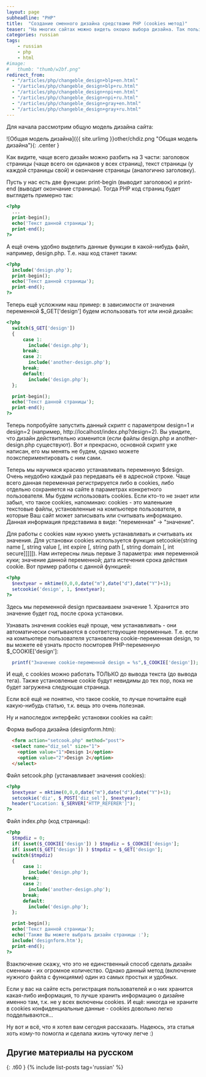 ```yaml
---
layout: page
subheadline: "PHP"
title:  "Создание сменного дизайна средствами PHP (cookies метод)"
teaser: "На многих сайтах можно видеть окошко выбора дизайна. Так пользователь может сам выбрать внешний вид, который ему по душе. Согласитесь, это довольно удобно. Сегодня и мы реализуем эту возможность!"
categories: russian
tags:
    - russian
    - php
    - html
#image:
#   thumb: "thumb/w2bf.png"
redirect_from:
  - "/articles/php/changeble_design+blp+en.html"
  - "/articles/php/changeble_design+blp+ru.html"
  - "/articles/php/changeble_design+npi+en.html"
  - "/articles/php/changeble_design+npi+ru.html"
  - "/articles/php/changeble_design+gray+en.html"
  - "/articles/php/changeble_design+gray+ru.html"
---
```


Для начала рассмотрим общую модель дизайна сайта:

![Общая модель дизайна]({{ site.urlimg }}other/chdiz.png "Общая модель дизайна"){: .center }

Как видите, чаще всего дизайн можно разбить на 3 части: заголовок страницы (чаще всего он одинаков у всех страниц), текст страницы (у каждой страницы свой) и окончание страницы (аналогично заголовку).

Пусть у нас есть две функции: print-begin (выводит заголовок) и print-end (выводит окончание страницы). Тогда PHP код страниц будет выглядеть примерно так:

```php
<?php
  ...
  print-begin();
  echo('Текст данной страницы');
  print-end();
?>
```

А ещё очень удобно выделить данные функции в какой-нибудь файл, например, design.php. Т.е. наш код станет таким:

```php
<?php
  include('design.php');
  print-begin();
  echo('Текст данной страницы');
  print-end();
?>
```

Теперь ещё усложним наш пример: в зависимости от значения переменной $_GET['design'] будем использовать тот или иной дизайн:

```php
<?php
  switch($_GET['design']) 
  {
      case 1: 
        include('design.php');
      break;
      case 2: 
        include('another-design.php'); 
      break;
      default:   
        include('design.php'); 
  };

  print-begin();
  echo('Текст данной страницы');
  print-end();
?>
```

Теперь попробуйте запустить данный скрипт с параметром design=1 и design=2 (например, http://localhost/index.php?design=2). Вы увидите, что дизайн действительно изменится (если файлы design.php и another-design.php существуют). Вот и прекрасно, основной скрипт уже написан, его мы менять не будем, однако можете поэкспериментировать с ним сами.

Теперь мы научимся красиво устанавливать переменную $design. Очень неудобно каждый раз передавать её в адресной строке. Чаще всего данная переменная регистрируется либо в cookies, либо отдельно сохраняется на сайте в параметрах конкретного пользователя. Мы будем использовать cookies. Если кто-то не знает или забыл, что такое cookies, напоминаю: cookies - это маленькие текстовые файлы, установленные на компьютере пользователя, в которые Ваш сайт может записывать или считывать информацию. Данная информация представима в виде: "переменная" -> "значение".

Для работы с cookies нам нужно уметь устанавливать и считывать их значения. Для установки cookies используется функция setcookie(string name [, string value [, int expire [, string path [, string domain [, int secure]]]]]). Нам интересны лишь первые 3 параметра: имя переменной куки; значение данной переменной; дата истечения срока действия cookie. Вот пример работы с данной функцией:

```php
<?php
  $nextyear = mktime(0,0,0,date("m"),date("d"),date("Y")+1);
  setcookie('design', 1, $nextyear);
?>
```

Здесь мы переменной design присваиваем значение 1. Хранится это значение будет год, после срока установки.

Узнавать значения cookies ещё проще, чем устанавливать - они автоматически считываются в соответствующие переменные. Т.е. если на компьютере пользователя установлена cookie-переменная design, то вы можете её узнать просто посмторев PHP-переменную $_COOKIE['design']:

```php
  printf("Значение cookie-переменной design = %s",$_COOKIE['design']);
```

И ещё, с cookies можно работать ТОЛЬКО до вывода текста (до вывода тега). Также установленые cookie будут невидимы до тех пор, пока не будет загружена следующая страница.

Если всё ещё не понятно, что такое cookie, то лучше почитайте ещё какую-нибудь статью, т.к. вещь это очень полезная.

Ну и напоследок интерфейс установки cookies на сайт:

Форма выбора дизайна (designform.htm):

```html
  <form action="setcook.php" method="post">
  <select name="diz_sel" size="1">
    <option value="1">Design 1</option>
    <option value="2">Design 2</option>
  </select>
```

Файл setcook.php (устанавливает значения cookies):

```php
<?php
  $nextyear = mktime(0,0,0,date("m"),date("d"),date("Y")+1);
  setcookie('diz', $_POST['diz_sel'], $nextyear);
  header("Location: $_SERVER['HTTP_REFERER']");
?>
```

Файл index.php (код страницы):

```php
<?php
  $tmpdiz = 0;
  if( isset($_COOKIE['design']) ) $tmpdiz = $_COOKIE['design'];
  if( isset($_GET['design']) ) $tmpdiz = $_GET['design'];
  switch($tmpdiz) 
  {
      case 1:
        include('design.php');
      break;
      case 2: 
        include('another-design.php'); 
      break;
      default:   
        include('design.php'); 
  };

  print-begin();
  echo('Текст данной страницы');
  echo('Также Вы можете выбрать дизайн страницы :');
  include('designform.htm');
  print-end();
?>
```

Взаключение скажу, что это не единственный способ сделать дизайн сменным - их огромное количество. Однако данный метод (включение нужного файла с функциями) один из самых простых и удобных.

Если у вас на сайте есть регистрация пользователей и о них хранится какая-либо информация, то лучше хранить информацию о дизайне именно там, т.к. не у всех включены cookies. И ещё: никогда не храните в cookies конфиденциальные данные - cookies довольно легко подделываются...

Ну вот и всё, что я хотел вам сегодня рассказать. Надеюсь, эта статья хоть кому-то помогла и сделала жизнь чуточку легче  :)

## Другие материалы на русском
{: .t60 }
{% include list-posts tag='russian' %}
